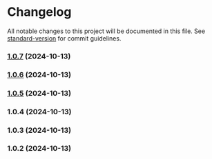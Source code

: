 # Changelog

All notable changes to this project will be documented in this file. See [standard-version](https://github.com/conventional-changelog/standard-version) for commit guidelines.

### [1.0.7](https://github.com/oscarjesus2/jobbusiness/compare/v1.0.37...v1.0.7) (2024-10-13)

### [1.0.6](https://github.com/oscarjesus2/jobbusiness/compare/v1.0.37...v1.0.6) (2024-10-13)

### [1.0.5](https://github.com/oscarjesus2/jobbusiness/compare/v1.0.37...v1.0.5) (2024-10-13)

### 1.0.4 (2024-10-13)

### 1.0.3 (2024-10-13)

### 1.0.2 (2024-10-13)
